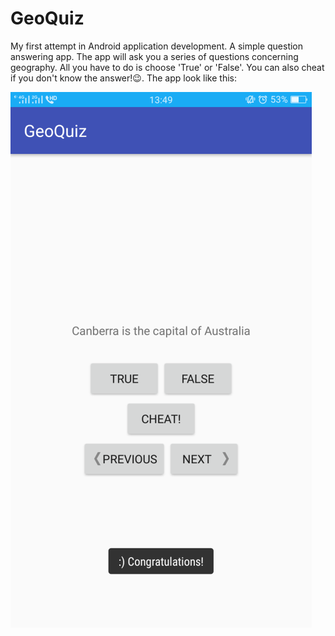 # GeoQuiz
My first attempt in Android application development.
A simple question answering app. The app will ask you a series of questions concerning geography. All you have to do is choose 'True' or 'False'. You can also cheat if you don't know the answer!:wink:.
The app look like this:

<img src="ReadMeImages/index.png"/>
